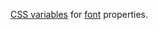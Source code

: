 [CSS variables](https://developer.mozilla.org/en-US/docs/Web/CSS/CSS_Variables) for [font](https://developer.mozilla.org/en-US/docs/Web/CSS/font) properties.

<script src="{{path '/assets/_utils/js/open-ext-links-in-new-window.js'}}" />
